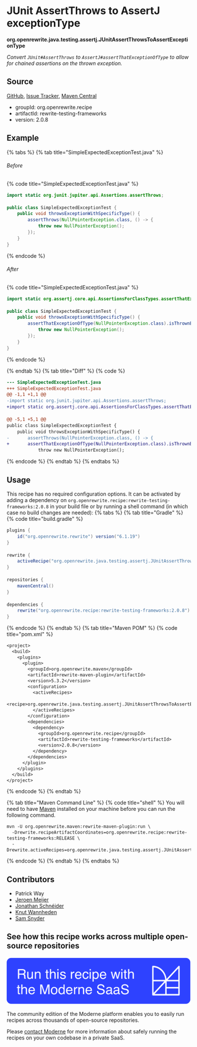 # JUnit AssertThrows to AssertJ exceptionType

**org.openrewrite.java.testing.assertj.JUnitAssertThrowsToAssertExceptionType**

_Convert `JUnit#AssertThrows` to `AssertJ#assertThatExceptionOfType` to allow for chained assertions on the thrown exception._

## Source

[GitHub](https://github.com/openrewrite/rewrite-testing-frameworks/blob/main/src/main/java/org/openrewrite/java/testing/assertj/JUnitAssertThrowsToAssertExceptionType.java), [Issue Tracker](https://github.com/openrewrite/rewrite-testing-frameworks/issues), [Maven Central](https://central.sonatype.com/artifact/org.openrewrite.recipe/rewrite-testing-frameworks/2.0.8/jar)

* groupId: org.openrewrite.recipe
* artifactId: rewrite-testing-frameworks
* version: 2.0.8

## Example


{% tabs %}
{% tab title="SimpleExpectedExceptionTest.java" %}

###### Before
{% code title="SimpleExpectedExceptionTest.java" %}
```java
import static org.junit.jupiter.api.Assertions.assertThrows;

public class SimpleExpectedExceptionTest {
    public void throwsExceptionWithSpecificType() {
        assertThrows(NullPointerException.class, () -> {
            throw new NullPointerException();
        });
    }
}
```
{% endcode %}

###### After
{% code title="SimpleExpectedExceptionTest.java" %}
```java
import static org.assertj.core.api.AssertionsForClassTypes.assertThatExceptionOfType;

public class SimpleExpectedExceptionTest {
    public void throwsExceptionWithSpecificType() {
        assertThatExceptionOfType(NullPointerException.class).isThrownBy(() -> {
            throw new NullPointerException();
        });
    }
}
```
{% endcode %}

{% endtab %}
{% tab title="Diff" %}
{% code %}
```diff
--- SimpleExpectedExceptionTest.java
+++ SimpleExpectedExceptionTest.java
@@ -1,1 +1,1 @@
-import static org.junit.jupiter.api.Assertions.assertThrows;
+import static org.assertj.core.api.AssertionsForClassTypes.assertThatExceptionOfType;

@@ -5,1 +5,1 @@
public class SimpleExpectedExceptionTest {
    public void throwsExceptionWithSpecificType() {
-       assertThrows(NullPointerException.class, () -> {
+       assertThatExceptionOfType(NullPointerException.class).isThrownBy(() -> {
            throw new NullPointerException();
```
{% endcode %}
{% endtab %}
{% endtabs %}


## Usage

This recipe has no required configuration options. It can be activated by adding a dependency on `org.openrewrite.recipe:rewrite-testing-frameworks:2.0.8` in your build file or by running a shell command (in which case no build changes are needed): 
{% tabs %}
{% tab title="Gradle" %}
{% code title="build.gradle" %}
```groovy
plugins {
    id("org.openrewrite.rewrite") version("6.1.19")
}

rewrite {
    activeRecipe("org.openrewrite.java.testing.assertj.JUnitAssertThrowsToAssertExceptionType")
}

repositories {
    mavenCentral()
}

dependencies {
    rewrite("org.openrewrite.recipe:rewrite-testing-frameworks:2.0.8")
}
```
{% endcode %}
{% endtab %}
{% tab title="Maven POM" %}
{% code title="pom.xml" %}
```markup
<project>
  <build>
    <plugins>
      <plugin>
        <groupId>org.openrewrite.maven</groupId>
        <artifactId>rewrite-maven-plugin</artifactId>
        <version>5.3.2</version>
        <configuration>
          <activeRecipes>
            <recipe>org.openrewrite.java.testing.assertj.JUnitAssertThrowsToAssertExceptionType</recipe>
          </activeRecipes>
        </configuration>
        <dependencies>
          <dependency>
            <groupId>org.openrewrite.recipe</groupId>
            <artifactId>rewrite-testing-frameworks</artifactId>
            <version>2.0.8</version>
          </dependency>
        </dependencies>
      </plugin>
    </plugins>
  </build>
</project>
```
{% endcode %}
{% endtab %}

{% tab title="Maven Command Line" %}
{% code title="shell" %}
You will need to have [Maven](https://maven.apache.org/download.cgi) installed on your machine before you can run the following command.

```shell
mvn -U org.openrewrite.maven:rewrite-maven-plugin:run \
  -Drewrite.recipeArtifactCoordinates=org.openrewrite.recipe:rewrite-testing-frameworks:RELEASE \
  -Drewrite.activeRecipes=org.openrewrite.java.testing.assertj.JUnitAssertThrowsToAssertExceptionType
```
{% endcode %}
{% endtab %}
{% endtabs %}

## Contributors
* Patrick Way
* [Jeroen Meijer](mailto:jjgmeijer@gmail.com)
* [Jonathan Schnéider](mailto:jkschneider@gmail.com)
* [Knut Wannheden](mailto:knut@moderne.io)
* [Sam Snyder](mailto:sam@moderne.io)


## See how this recipe works across multiple open-source repositories

[![Moderne Link Image](/.gitbook/assets/ModerneRecipeButton.png)](https://app.moderne.io/recipes/org.openrewrite.java.testing.assertj.JUnitAssertThrowsToAssertExceptionType)

The community edition of the Moderne platform enables you to easily run recipes across thousands of open-source repositories.

Please [contact Moderne](https://moderne.io/product) for more information about safely running the recipes on your own codebase in a private SaaS.
